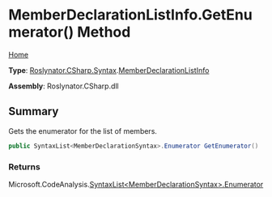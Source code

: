 # MemberDeclarationListInfo\.GetEnumerator\(\) Method

[Home](../../../../../README.md)

**Type**: [Roslynator.CSharp.Syntax](../../README.md)\.[MemberDeclarationListInfo](../README.md)

**Assembly**: Roslynator\.CSharp\.dll

## Summary

Gets the enumerator for the list of members\.

```csharp
public SyntaxList<MemberDeclarationSyntax>.Enumerator GetEnumerator()
```

### Returns

Microsoft\.CodeAnalysis\.[SyntaxList\<MemberDeclarationSyntax>.Enumerator](https://docs.microsoft.com/en-us/dotnet/api/microsoft.codeanalysis.syntaxlist-1.enumerator)


